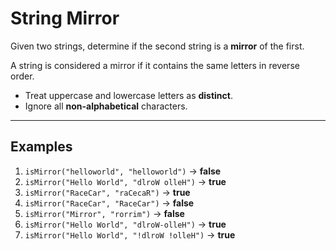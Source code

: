 # String Mirror

Given two strings, determine if the second string is a **mirror** of the first.  

A string is considered a mirror if it contains the same letters in reverse order.  

- Treat uppercase and lowercase letters as **distinct**.  
- Ignore all **non-alphabetical** characters.  

---

## Examples

1. `isMirror("helloworld", "helloworld")` → **false**  
2. `isMirror("Hello World", "dlroW olleH")` → **true**  
3. `isMirror("RaceCar", "raCecaR")` → **true**  
4. `isMirror("RaceCar", "RaceCar")` → **false**  
5. `isMirror("Mirror", "rorrim")` → **false**  
6. `isMirror("Hello World", "dlroW-olleH")` → **true**  
7. `isMirror("Hello World", "!dlroW !olleH")` → **true**  
